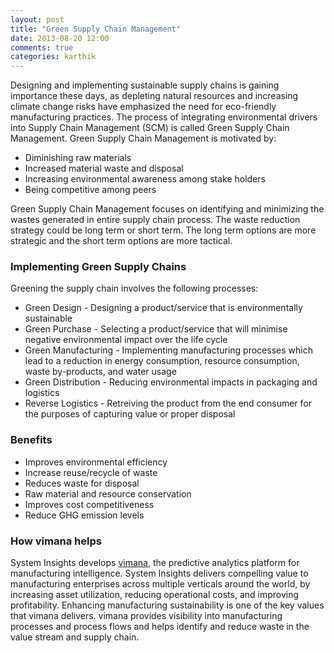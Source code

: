 ```yaml
---
layout: post
title: "Green Supply Chain Management"
date: 2013-08-20 12:00
comments: true
categories: karthik
---
```

Designing and implementing sustainable supply chains is gaining importance these days, as depleting natural resources and increasing climate change risks have emphasized the need for eco-friendly manufacturing practices. The process of integrating environmental drivers into Supply Chain Management (SCM) is called Green Supply Chain Management. Green Supply Chain Management is motivated by:

* Diminishing raw materials
* Increased material waste and disposal
* Increasing environmental awareness among stake holders
* Being competitive among peers

Green Supply Chain Management focuses on identifying and minimizing the wastes generated in entire supply chain process. The waste reduction strategy could be long term or short term. The long term options are more strategic and the short term options are more tactical. 

### Implementing Green Supply Chains

Greening the supply chain involves the following processes:

* Green Design - Designing a product/service that is environmentally sustainable
* Green Purchase - Selecting a product/service that will minimise negative environmental impact over the life cycle
* Green Manufacturing - Implementing manufacturing processes which lead to a reduction in energy consumption, resource consumption, waste by-products, and water usage
* Green Distribution - Reducing environmental impacts in packaging and logistics
* Reverse Logistics - Retreiving the product from the end consumer for the purposes of capturing value or proper disposal 

### Benefits

* Improves environmental efficiency
* Increase reuse/recycle of waste
* Reduces waste for disposal
* Raw material and resource conservation
* Improves cost competitiveness 
* Reduce GHG emission levels

### How vimana helps

System Insights develops [vimana](http://systeminsights.com/product), the predictive analytics platform for manufacturing intelligence. System Insights delivers compelling value to manufacturing enterprises across multiple verticals around the world, by increasing asset utilization, reducing operational costs, and improving profitability. Enhancing manufacturing sustainability is one of the key values that vimana delivers. vimana provides visibility into manufacturing processes and process flows and helps identify and reduce waste in the value stream and supply chain.